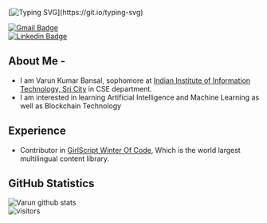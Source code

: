 <!--
**VARUN-K-BANSAL/VARUN-K-BANSAL** is a ✨ _special_ ✨ repository because its `README.md` (this file) appears on your GitHub profile.

Here are some ideas to get you started:

- 🔭 I’m currently working on ...
- 🌱 I’m currently learning ...
- 👯 I’m looking to collaborate on ...
- 🤔 I’m looking for help with ...
- 💬 Ask me about ...
- 📫 How to reach me: ...
- 😄 Pronouns: ...
- ⚡ Fun fact: ...
-->

[![Typing SVG](https://readme-typing-svg.herokuapp.com?color=47ADB3&vCenter=true&width=540&height=46&lines=Welcome+to+Varun+Kumar+Bansal%27s+GitHub+Profile...)](https://git.io/typing-svg)


[![Gmail Badge](https://img.shields.io/badge/-varunbansal326@gmail.com-c14438?style=square&logo=Gmail&logoColor=white&link=mailto:varunbansal326@gmail.com)](mailto:varunbansal326@gmail.com) <br>
[![Linkedin Badge](https://img.shields.io/badge/-Varun%20Kumar%20Bansal-blue?style=square&logo=Linkedin&logoColor=white&link=https://www.linkedin.com/in/varun-bansal-819aab200/)](https://www.linkedin.com/in/varun-bansal-819aab200/) <br>

## About Me -
- I am Varun Kumar Bansal, sophomore at [Indian Institute of Information Technology, Sri City](http://www.iiits.ac.in/) in CSE department.
- I am interested in learning Artificial Intelligence and Machine Learning as well as Blockchain Technology

## Experience
- Contributor in [GirlScript Winter Of Code](https://gwoc.girlscript.tech/), Which is the world largest multilingual content library.


## GitHub Statistics
![Varun github stats](https://github-readme-stats.vercel.app/api?username=VARUN-K-BANSAL&show_icons=true&hide_border=true)
<br>
![visitors](https://visitor-badge.laobi.icu/badge?page_id=VARUN-K-BANSAL.VARUN-K-BANSAL)
